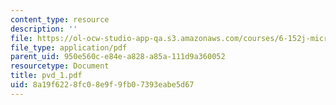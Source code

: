 ```yaml
---
content_type: resource
description: ''
file: https://ol-ocw-studio-app-qa.s3.amazonaws.com/courses/6-152j-micro-nano-processing-technology-fall-2005/8a19f6228fc08e9f9fb07393eabe5d67_pvd_1.pdf
file_type: application/pdf
parent_uid: 950e560c-e84e-a828-a85a-111d9a360052
resourcetype: Document
title: pvd_1.pdf
uid: 8a19f622-8fc0-8e9f-9fb0-7393eabe5d67
---
```

